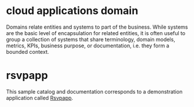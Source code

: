 # cloud applications domain

Domains relate entities and systems to part of the business. While systems are the basic level of encapsulation for related entities, it is often useful to group a collection of systems that share terminology, domain models, metrics, KPIs, business purpose, or documentation, i.e. they form a bounded context.

# rsvpapp

This sample catalog and documentation corresponds to a demonstration application called [Rsvpapp](https://github.com/dbha/myrsvpapp).